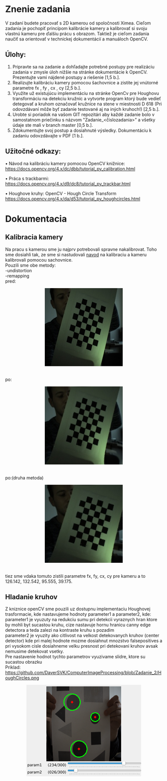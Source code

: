 # Znenie zadania
V zadaní budete pracovať s 2D kamerou od spoločnosti Ximea. Cieľom zadania je pochopiť
princípom kalibrácie kamery a kalibrovať si svoju vlastnú kameru pre ďalšiu prácu s obrazom. Taktiež je cieľom zadania naučiť sa orientovať v technickej dokumentácií a manuáloch
OpenCV.
## Úlohy:
1. Pripravte sa na zadanie a dohľadajte potrebné postupy pre realizáciu zadania v zmysle
úloh nižšie na stránke dokumentácie k OpenCV. Prezentujte vami nájdené postupy a
riešenie [1,5 b.].
2. Realizujte kalibráciu kamery pomocou šachovnice a zistite jej vnútorné parametre fx ,
fy , cx , cy [2,5 b.].
3. Využite už existujúcu implementáciu na stránke OpenCv pre Houghovu transformáciu
na detekciu kružníc a vytvorte program ktorý bude vedieť detegovať a kruhom označovať kružnice na stene v miestnosti D 618 (Pri odovzdávaní môže byť zadanie testované
aj na iných kruhoch!) [2,5 b.].
4. Urobte si poriadok na vašom GIT repozitári aby každé zadanie bolo v samostatnom priečinku s názvom "Zadanie_<čislozadania>” a všetky údaje ste mali v branch master [0,5
b.].
5. Zdokumentujte svoj postup a dosiahnuté výsledky. Dokumentáciu k zadaniu odovzdávajte v PDF [1 b.].
## Užitočné odkazy:
• Návod na kalibráciu kamery pomocou OpenCV knižnice:
https://docs.opencv.org/4.x/dc/dbb/tutorial_py_calibration.html

• Práca s trackbarmi:
https://docs.opencv.org/4.x/d9/dc8/tutorial_py_trackbar.html

• Houghove kruhy: OpenCV - Hough Circle Transform
https://docs.opencv.org/4.x/da/d53/tutorial_py_houghcircles.html

# Dokumentacia
## Kalibracia kamery
Na pracu s kamerou sme ju najprv potrebovali spravne nakalibrovat. Toho sme dosiahli tak, ze sme si nastudovali [navod](https://docs.opencv.org/4.x/dc/dbb/tutorial_py_calibration.html) na kalibraciu a kameru kalibrovali pomocou sachovnice.<br>
Pouzili sme obe metody:<br>
-undistortion<br>
-remapping<br>
pred:<br>
<p align="center">
  <img src="https://github.com/DaverSVK/ComputerImageProcessing/blob/Zadanie_2/Recources/test8.jpg" width="250" height="250">
</p> <br>
po:<br>
<p align="center">
<img src="https://github.com/DaverSVK/ComputerImageProcessing/blob/Zadanie_2/calibresult.png" width="250" height="250">
</p><br>
po:(druha metoda)<br>
<p align="center">
<img src="https://github.com/DaverSVK/ComputerImageProcessing/blob/Zadanie_2/calibresult2.png" width="250" height="250">
</p><br>
tiez sme vdaka tomuto zistili parametre fx, fy, cx, cy pre kameru a to 126.142, 132.542, 95.555, 39.175. 

## Hladanie kruhov
Z kniznice openCV sme pouzili uz dostupnu implementaciu Houghovej trasformacie, kde nastavujeme hodnoty parameter1 a parameter2, kde:<br> 
parameter1 je vyuzuty na redukciu sumu pri detekcii vyraznych hran ktore by mohli byt sucastou kruhu, cize nastavuje hornu hranicu canny edge detectora a teda zalezi na kontraste kruhu s pozadim<br>
parameter2 je vyuzity ako citlivost na velkost detekovanych kruhov (center detector) kde pri malej hodnote mozme dosiahnut mnozstvo falsepositives a pri vysokom cisle dosiahneme velku presnost pri detekovani kruhov avsak nemusime detekovat vsetky.<br>
Pre nastavenie hodnot tychto parametrov vyuzivame slidre, ktore su sucastou obrazku<br>
Priklad:<br>
https://github.com/DaverSVK/ComputerImageProcessing/blob/Zadanie_2/HoughCircles.png
<p align="center">
  <img src="https://github.com/DaverSVK/ComputerImageProcessing/blob/Zadanie_2/HoughCircles.png">
</p> <br>


